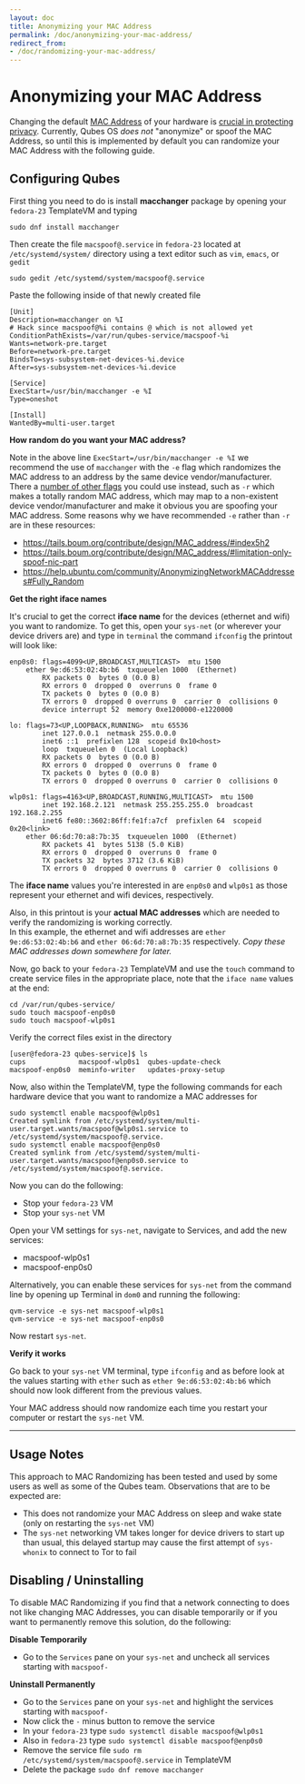 ```yaml
---
layout: doc
title: Anonymizing your MAC Address
permalink: /doc/anonymizing-your-mac-address/
redirect_from:
- /doc/randomizing-your-mac-address/
---
```


Anonymizing your MAC Address
============================

Changing the default [MAC Address](https://en.wikipedia.org/wiki/MAC_address) of your hardware is [crucial in protecting 
privacy](https://tails.boum.org/contribute/design/MAC_address/#index1h1). Currently, Qubes OS *does not* "anonymize" or spoof the MAC Address, so until this is implemented by default you can randomize your MAC Address with the following guide.

## Configuring Qubes

First thing you need to do is install **macchanger** package by opening your `fedora-23` TemplateVM and typing

```
sudo dnf install macchanger
```

Then create the file `macspoof@.service` in `fedora-23` located at `/etc/systemd/system/` directory using a text editor such as `vim`, `emacs`, or `gedit`

```
sudo gedit /etc/systemd/system/macspoof@.service
```

Paste the following inside of that newly created file

```
[Unit]
Description=macchanger on %I
# Hack since macspoof@%i contains @ which is not allowed yet
ConditionPathExists=/var/run/qubes-service/macspoof-%i
Wants=network-pre.target
Before=network-pre.target
BindsTo=sys-subsystem-net-devices-%i.device
After=sys-subsystem-net-devices-%i.device

[Service]
ExecStart=/usr/bin/macchanger -e %I
Type=oneshot

[Install]
WantedBy=multi-user.target
```

**How random do you want your MAC address?**

Note in the above line `ExecStart=/usr/bin/macchanger -e %I` we recommend the use of `macchanger` with the `-e` flag which randomizes the MAC address to an address by the same device vendor/manufacturer. There a [number of other flags](http://manpages.ubuntu.com/manpages/xenial/en/man1/macchanger.1.html) you could use instead, such as `-r` which makes a totally random MAC address, which may map to a non-existent device vendor/manufacturer and make it obvious you are spoofing your MAC address. Some reasons why we have recommended `-e` rather than `-r` are in these resources:

* https://tails.boum.org/contribute/design/MAC_address/#index5h2
* https://tails.boum.org/contribute/design/MAC_address/#limitation-only-spoof-nic-part
* https://help.ubuntu.com/community/AnonymizingNetworkMACAddresses#Fully_Random

**Get the right iface names**

It's crucial to get the correct **iface name** for the devices (ethernet and wifi) you want to randomize. To get this,
open your `sys-net` (or wherever your device drivers are) and type in `terminal` the command `ifconfig` the printout 
will look like:

```
enp0s0: flags=4099<UP,BROADCAST,MULTICAST>  mtu 1500
	ether 9e:d6:53:02:4b:b6  txqueuelen 1000  (Ethernet)
        RX packets 0  bytes 0 (0.0 B)
        RX errors 0  dropped 0  overruns 0  frame 0
        TX packets 0  bytes 0 (0.0 B)
        TX errors 0  dropped 0 overruns 0  carrier 0  collisions 0
        device interrupt 52  memory 0xe1200000-e1220000  

lo: flags=73<UP,LOOPBACK,RUNNING>  mtu 65536
        inet 127.0.0.1  netmask 255.0.0.0
        inet6 ::1  prefixlen 128  scopeid 0x10<host>
        loop  txqueuelen 0  (Local Loopback)
        RX packets 0  bytes 0 (0.0 B)
        RX errors 0  dropped 0  overruns 0  frame 0
        TX packets 0  bytes 0 (0.0 B)
        TX errors 0  dropped 0 overruns 0  carrier 0  collisions 0

wlp0s1: flags=4163<UP,BROADCAST,RUNNING,MULTICAST>  mtu 1500
        inet 192.168.2.121  netmask 255.255.255.0  broadcast 192.168.2.255
        inet6 fe80::3602:86ff:fe1f:a7cf  prefixlen 64  scopeid 0x20<link>
	ether 06:6d:70:a8:7b:35  txqueuelen 1000  (Ethernet)
        RX packets 41  bytes 5138 (5.0 KiB)
        RX errors 0  dropped 0  overruns 0  frame 0
        TX packets 32  bytes 3712 (3.6 KiB)
        TX errors 0  dropped 0 overruns 0  carrier 0  collisions 0
```

The **iface name** values you're interested in are `enp0s0` and `wlp0s1` as those represent your ethernet and wifi 
devices, respectively.

Also, in this printout is your **actual MAC addresses** which are needed to verify the randomizing is working correctly.  
In this example, the ethernet and wifi addresses are `ether 9e:d6:53:02:4b:b6` and `ether 06:6d:70:a8:7b:35` 
respectively.  *Copy these MAC addresses down somewhere for later.*

Now, go back to your `fedora-23` TemplateVM and use the `touch` command to create service files in the appropriate 
place, note that the `iface name` values at the end:

```
cd /var/run/qubes-service/
sudo touch macspoof-enp0s0
sudo touch macspoof-wlp0s1
```

Verify the correct files exist in the directory

```
[user@fedora-23 qubes-service]$ ls
cups             macspoof-wlp0s1  qubes-update-check
macspoof-enp0s0  meminfo-writer   updates-proxy-setup
```

Now, also within the TemplateVM, type the following commands for each hardware device that you want to randomize a MAC 
addresses for

```
sudo systemctl enable macspoof@wlp0s1
Created symlink from /etc/systemd/system/multi-user.target.wants/macspoof@wlp0s1.service to /etc/systemd/system/macspoof@.service.
sudo systemctl enable macspoof@enp0s0
Created symlink from /etc/systemd/system/multi-user.target.wants/macspoof@enp0s0.service to /etc/systemd/system/macspoof@.service.
```

Now you can do the following:
- Stop your `fedora-23` VM
- Stop your `sys-net` VM

Open your VM settings for `sys-net`, navigate to Services, and add the new services:
- macspoof-wlp0s1
- macspoof-enp0s0

Alternatively, you can enable these services for `sys-net` from the command line by opening up Terminal in `dom0` and running the following:

```
qvm-service -e sys-net macspoof-wlp0s1
qvm-service -e sys-net macspoof-enp0s0
```

Now restart `sys-net`.

**Verify it works**

Go back to your `sys-net` VM terminal, type `ifconfig` and as before look at the values starting with `ether` such as  `ether 9e:d6:53:02:4b:b6` which should now look different from the previous values.

Your MAC address should now randomize each time you restart your computer or restart the `sys-net` VM.

---

## Usage Notes

This approach to MAC Randomizing has been tested and used by some users as well as some of the Qubes team. Observations that are to be expected are:

- This does not randomize your MAC Address on sleep and wake state (only on restarting the `sys-net` VM)
- The `sys-net` networking VM takes longer for device drivers to start up than usual, this delayed startup may cause the first attempt of `sys-whonix` to connect to Tor to fail

## Disabling / Uninstalling

To disable MAC Randomizing if you find that a network connecting to does not like changing MAC Addresses, you can disable temporarily or if you want to permanently remove this solution, do the following:

**Disable Temporarily**

- Go to the `Services` pane on your `sys-net` and uncheck all services starting with `macspoof-`

**Uninstall Permanently**

- Go to the `Services` pane on your `sys-net` and highlight the services starting with `macspoof-`
- Now click the `-` minus button to remove the service
- In your `fedora-23` type `sudo systemctl disable macspoof@wlp0s1`
- Also in `fedora-23` type `sudo systemctl disable macspoof@enp0s0`
- Remove the service file `sudo rm /etc/systemd/system/macspoof@.service` in TemplateVM
- Delete the package `sudo dnf remove macchanger`
